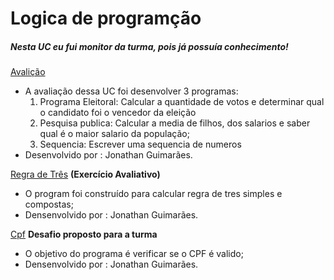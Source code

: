 # Logica de programção
##### Nesta UC eu fui monitor da turma, pois já possuía conhecimento!

[Avalição](https://github.com/JonathanGuimarae3s/exercicios-senac/tree/main/logica-de-programa%C3%A7%C3%A3o/avaliacao)

- A avaliação dessa UC foi desenvolver 3 programas:
  1. Programa Eleitoral: Calcular a quantidade de votos e determinar qual o candidato foi o vencedor da eleição
  2. Pesquisa publica: Calcular a media de filhos, dos salarios e saber qual é o maior salario da população;
  3. Sequencia: Escrever uma sequencia de numeros
- Desenvolvido por : Jonathan Guimarães.

[Regra de Três](regra-de-tres/)
**(Exercício Avaliativo)**

- O program foi construído para calcular regra de tres simples e compostas;
- Densenvolvido por : Jonathan Guimarães.

[Cpf](https://github.com/JonathanGuimarae3s/exercicios-senac/tree/main/logica-de-programa%C3%A7%C3%A3o/cpf)
**Desafio proposto para a turma**

- O objetivo do programa é verificar se o CPF é valido;
- Densenvolvido por : Jonathan Guimarães.
